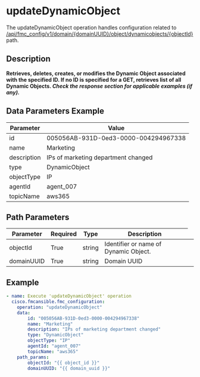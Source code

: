 # updateDynamicObject

The updateDynamicObject operation handles configuration related to [/api/fmc_config/v1/domain/{domainUUID}/object/dynamicobjects/{objectId}](/paths//api/fmc_config/v1/domain/{domain_uuid}/object/dynamicobjects/{object_id}.md) path.&nbsp;
## Description
**Retrieves, deletes, creates, or modifies the Dynamic Object associated with the specified ID. If no ID is specified for a GET, retrieves list of all Dynamic Objects. _Check the response section for applicable examples (if any)._**

## Data Parameters Example
| Parameter | Value |
| --------- | -------- |
| id | 005056AB-931D-0ed3-0000-004294967338 |
| name | Marketing |
| description | IPs of marketing department changed |
| type | DynamicObject |
| objectType | IP |
| agentId | agent_007 |
| topicName | aws365 |

## Path Parameters
| Parameter | Required | Type | Description |
| --------- | -------- | ---- | ----------- |
| objectId | True | string <td colspan=3> Identifier or name of Dynamic Object. |
| domainUUID | True | string <td colspan=3> Domain UUID |

## Example
```yaml
- name: Execute 'updateDynamicObject' operation
  cisco.fmcansible.fmc_configuration:
    operation: "updateDynamicObject"
    data:
        id: "005056AB-931D-0ed3-0000-004294967338"
        name: "Marketing"
        description: "IPs of marketing department changed"
        type: "DynamicObject"
        objectType: "IP"
        agentId: "agent_007"
        topicName: "aws365"
    path_params:
        objectId: "{{ object_id }}"
        domainUUID: "{{ domain_uuid }}"

```